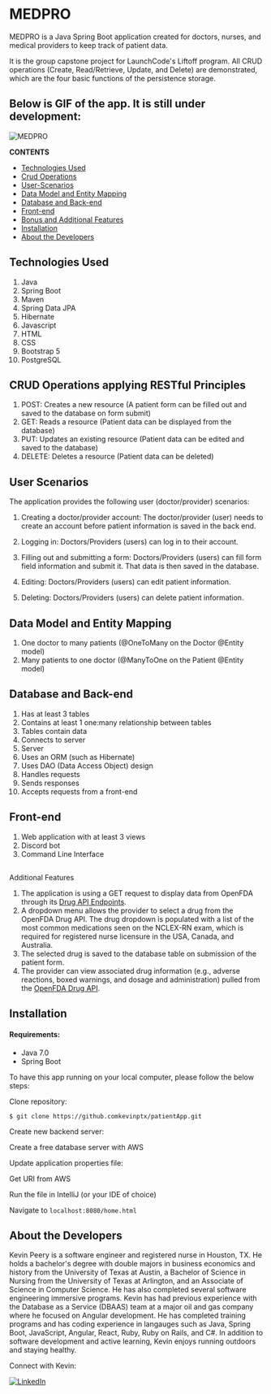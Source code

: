 # MEDPRO 

MEDPRO is a Java Spring Boot application created for doctors, nurses, and medical providers to keep track of patient data.

It is the group capstone project for LaunchCode's Liftoff program. All CRUD operations (Create, Read/Retrieve, Update, and Delete) are demonstrated, which are the four basic functions of the persistence storage. 

## Below is GIF of the app. It is still under development:

![MEDPRO]()

**CONTENTS**

- [Technologies Used](#technologies-used)
- [Crud Operations](#CRUD-operations-applying-rESTful-principles)
- [User-Scenarios](#User-Scenarios)
- [Data Model and Entity Mapping](#data-model-and-entity-mapping)
- [Database and Back-end](#Database-and-Back-end)
- [Front-end](#Front-end)
- [Bonus and Additional Features](#Bonus-and-Additional-Features)
- [Installation](#installation)
- [About the Developers](#about-the-developers)


## Technologies Used

1. Java
2. Spring Boot
3. Maven
4. Spring Data JPA
5. Hibernate
6. Javascript
7. HTML
8. CSS
9. Bootstrap 5
10. PostgreSQL

## CRUD Operations applying RESTful Principles
1. POST: Creates a new resource (A patient form can be filled out and saved to the database on form submit)
2. GET: Reads a resource (Patient data can be displayed from the database)
3. PUT: Updates an existing resource (Patient data can be edited and saved to the database)
4. DELETE: Deletes a resource (Patient data can be deleted)

## User Scenarios
The application provides the following user (doctor/provider) scenarios:

1. Creating a doctor/provider account: The doctor/provider (user) needs to create an account before patient information is saved in the back end.

2. Logging in: Doctors/Providers (users) can log in to their account.

3. Filling out and submitting a form: Doctors/Providers (users) can fill form field information and submit it. That data is then saved in the database.

4. Editing: Doctors/Providers (users) can edit patient information.

5. Deleting: Doctors/Providers (users) can delete patient information.

## Data Model and Entity Mapping

1. One doctor to many patients (@OneToMany on the Doctor @Entity model)
2. Many patients to one doctor (@ManyToOne on the Patient @Entity model)  
  
## Database and Back-end
1. Has at least 3 tables
2. Contains at least 1 one:many relationship between tables
3. Tables contain data
4. Connects to server
5. Server
6. Uses an ORM (such as Hibernate)
7. Uses DAO (Data Access Object) design
8. Handles requests
9. Sends responses
10. Accepts requests from a front-end

## Front-end
1. Web application with at least 3 views
2. Discord bot
3. Command Line Interface

## 
Additional Features
1.  The application is using a GET request to display data from OpenFDA through its [Drug API Endpoints](https://open.fda.gov/apis/drug/ "OpenFDA Drug API Endpoints").
  2. A dropdown menu allows the provider to select a drug from the OpenFDA Drug API. The drug dropdown is populated with a list of the most common medications seen on the NCLEX-RN exam, which is required for registered nurse licensure in the USA, Canada, and Australia.
  3. The selected drug is saved to the database table on submission of the patient form.
4. The provider can view associated drug information (e.g., adverse reactions, boxed warnings, and dosage and administration) pulled from the [OpenFDA Drug API](https://open.fda.gov/apis/drug/ "OpenFDA Drug API").

## Installation

#### Requirements:

- Java 7.0
- Spring Boot

To have this app running on your local computer, please follow the below steps:

Clone repository:

```
$ git clone https://github.comkevinptx/patientApp.git
```

Create new backend server:

Create a free database server with AWS


Update application properties file:

Get URI from AWS


Run the file in IntelliJ (or your IDE of choice)


Navigate to `localhost:8080/home.html`

## About the Developers

Kevin Peery is a software engineer and registered nurse in Houston, TX. He holds a bachelor's degree with double majors in business economics and history from the University of Texas at Austin, a Bachelor of Science in Nursing from the University of Texas at Arlington, and an Associate of Science in Computer Science. He has also completed several software engineering immersive programs. Kevin has had previous experience with the Database as a Service (DBAAS) team at a major oil and gas company where he focused on Angular development. He has completed training programs and has coding experience in langauges such as Java, Spring Boot, JavaScript, Angular, React, Ruby, Ruby on Rails, and C#. In addition to software development and active learning, Kevin enjoys running outdoors and staying healthy.

Connect with Kevin: 
<p><a href="https://www.linkedin.com/in/kevin-peery/">
  <img
    alt="LinkedIn"
    src="https://img.shields.io/badge/linkedin-%230077B5.svg?style=for-the-badge&logo=linkedin&logoColor=white"
  />
</a>
</p>

